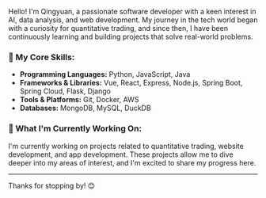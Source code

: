 Hello! I'm Qingyuan, a passionate software developer with a keen interest in AI, data analysis, and web development. My journey in the tech world began with a curiosity for quantitative trading, and since then, I have been continuously learning and building projects that solve real-world problems.

### 🎯 My Core Skills:

- **Programming Languages:** Python, JavaScript, Java
- **Frameworks & Libraries:** Vue, React, Express, Node.js, Spring Boot, Spring Cloud, Flask, Django
- **Tools & Platforms:** Git, Docker, AWS
- **Databases:** MongoDB, MySQL, DuckDB

### 🌱 What I'm Currently Working On:

I'm currently working on projects related to quantitative trading, website development, and app development. These projects allow me to dive deeper into my areas of interest, and I'm excited to share my progress here.

---

Thanks for stopping by! 😊
